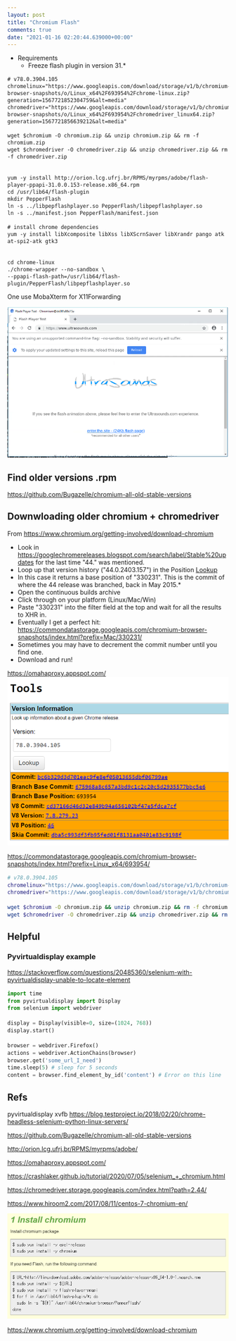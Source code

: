 ```yaml
---
layout: post
title: "Chromium Flash"
comments: true
date: "2021-01-16 02:20:44.639000+00:00"
---
```



* Requirements
    * Freeze flash plugin in version 31.*


```
# v78.0.3904.105
chromelinux="https://www.googleapis.com/download/storage/v1/b/chromium-browser-snapshots/o/Linux_x64%2F693954%2Fchrome-linux.zip?generation=1567721852304759&alt=media"
chromedriver="https://www.googleapis.com/download/storage/v1/b/chromium-browser-snapshots/o/Linux_x64%2F693954%2Fchromedriver_linux64.zip?generation=1567721856639212&alt=media"

wget $chromium -O chromium.zip && unzip chromium.zip && rm -f chromium.zip
wget $chromedriver -O chromedriver.zip && unzip chromedriver.zip && rm -f chromedriver.zip


yum -y install http://orion.lcg.ufrj.br/RPMS/myrpms/adobe/flash-player-ppapi-31.0.0.153-release.x86_64.rpm
cd /usr/lib64/flash-plugin
mkdir PepperFlash
ln -s ../libpepflashplayer.so PepperFlash/libpepflashplayer.so
ln -s ../manifest.json PepperFlash/manifest.json

# install chrome dependencies
yum -y install libXcomposite libXss libXScrnSaver libXrandr pango atk at-spi2-atk gtk3


cd chrome-linux
./chrome-wrapper --no-sandbox \
--ppapi-flash-path=/usr/lib64/flash-plugin/PepperFlash/libpepflashplayer.so
```

One use MobaXterm for X11Forwarding

![](/assets/img/crashunderscoreSCtzT0ds_fd6b9963b395f03bad8c17e1131eb258.png)


## Find older versions .rpm

https://github.com/Bugazelle/chromium-all-old-stable-versions

## Downwloading older chromium + chromedriver

From https://www.chromium.org/getting-involved/download-chromium

* Look in https://googlechromereleases.blogspot.com/search/label/Stable%20updates for the last time "44." was mentioned.
* Loop up that version history ("44.0.2403.157") in the Position [Lookup](https://omahaproxy.appspot.com/)
* In this case it returns a base position of "330231". This is the commit of where the 44 release was branched, back in May 2015.*
* Open the continuous builds archive
* Click through on your platform (Linux/Mac/Win)
* Paste "330231" into the filter field at the top and wait for all the results to XHR in. 
* Eventually I get a perfect hit: https://commondatastorage.googleapis.com/chromium-browser-snapshots/index.html?prefix=Mac/330231/ 
* Sometimes you may have to decrement the commit number until you find one.
* Download and run!

https://omahaproxy.appspot.com/
![](/assets/img/crashunderscoreSCtzT0ds_3f122dde95afc35e7fc3620a8a15818d.png)

https://commondatastorage.googleapis.com/chromium-browser-snapshots/index.html?prefix=Linux_x64/693954/

```bash
# v78.0.3904.105
chromelinux="https://www.googleapis.com/download/storage/v1/b/chromium-browser-snapshots/o/Linux_x64%2F693954%2Fchrome-linux.zip?generation=1567721852304759&alt=media"
chromedriver="https://www.googleapis.com/download/storage/v1/b/chromium-browser-snapshots/o/Linux_x64%2F693954%2Fchromedriver_linux64.zip?generation=1567721856639212&alt=media"

wget $chromium -O chromium.zip && unzip chromium.zip && rm -f chromium.zip
wget $chromedriver -O chromedriver.zip && unzip chromedriver.zip && rm -f chromedriver.zip
```


## Helpful

### Pyvirtualdisplay example
https://stackoverflow.com/questions/20485360/selenium-with-pyvirtualdisplay-unable-to-locate-element
```python
import time
from pyvirtualdisplay import Display
from selenium import webdriver

display = Display(visible=0, size=(1024, 768))
display.start()

browser = webdriver.Firefox()
actions = webdriver.ActionChains(browser)
browser.get('some_url_I_need')
time.sleep(5) # sleep for 5 seconds
content = browser.find_element_by_id('content') # Error on this line
```


## Refs

pyvirtualdisplay xvfb
https://blog.testproject.io/2018/02/20/chrome-headless-selenium-python-linux-servers/

https://github.com/Bugazelle/chromium-all-old-stable-versions

http://orion.lcg.ufrj.br/RPMS/myrpms/adobe/

https://omahaproxy.appspot.com/

https://crashlaker.github.io/tutorial/2020/07/05/selenium_+_chromium.html

https://chromedriver.storage.googleapis.com/index.html?path=2.44/

https://www.hiroom2.com/2017/08/11/centos-7-chromium-en/

![](/assets/img/crashunderscoreSCtzT0ds_692f411c2150adef176ef29306aa9634.png)


https://www.chromium.org/getting-involved/download-chromium
